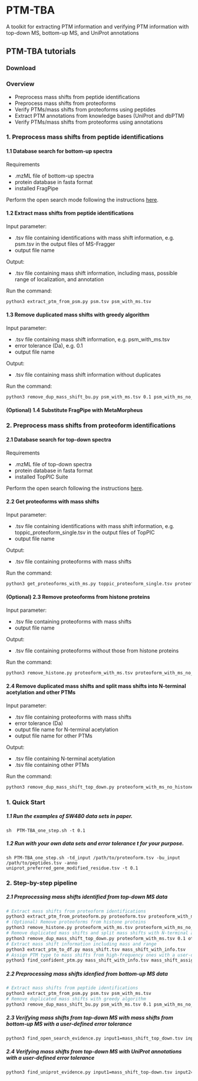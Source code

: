 # PTM-TBA

A toolkit for extracting PTM information and verifying PTM information with top-down MS, bottom-up MS, and UniProt annotations

## PTM-TBA tutorials
### Download

### Overview
* Preprocess mass shifts from peptide identifications
* Preprocess mass shifts from proteoforms
* Verify PTMs/mass shifts from proteoforms using peptides
* Extract PTM annotations from knowledge bases (UniProt and dbPTM)
* Verify PTMs/mass shifts from proteoforms using annotations

### 1. Preprocess mass shifts from peptide identifications
#### 1.1 Database search for bottom-up spectra
Requirements
* .mzML file of bottom-up spectra
* protein database in fasta format
* installed FragPipe

Perform the open search mode following the instructions [here](https://fragpipe.nesvilab.org/docs/tutorial_open.html).
#### 1.2 Extract mass shifts from peptide identifications
Input parameter:
* .tsv file containing identifications with mass shift information, e.g. psm.tsv in the output files of MS-Fragger
* output file name

Output:
* .tsv file containing mass shift information, including mass, possible range of localization, and annotation

Run the command:
```sh
python3 extract_ptm_from_psm.py psm.tsv psm_with_ms.tsv
```
#### 1.3 Remove duplicated mass shifts with greedy algorithm
Input parameter:
* .tsv file containing mass shift information, e.g. psm_with_ms.tsv
* error tolerance (Da), e.g. 0.1
* output file name

Output:
* .tsv file containing mass shift information without duplicates

Run the command:
```sh
python3 remove_dup_mass_shift_bu.py psm_with_ms.tsv 0.1 psm_with_ms_no_dup.tsv
```
#### (Optional) 1.4 Substitute FragPipe with MetaMorpheus 

### 2. Preprocess mass shifts from proteoform identifications
#### 2.1 Database search for top-down spectra
Requirements
* .mzML file of top-down spectra
* protein database in fasta format
* installed TopPIC Suite

Perform the open search following the instructions [here](https://www.toppic.org/software/toppic/tutorial.html).
#### 2.2 Get proteoforms with mass shifts
Input parameter:
* .tsv file containing identifications with mass shift information, e.g. toppic_proteoform_single.tsv in the output files of TopPIC
* output file name

Output:
* .tsv file containing proteoforms with mass shifts

Run the command:
```sh
python3 get_proteoforms_with_ms.py toppic_proteoform_single.tsv proteoform_with_ms.tsv
```
#### (Optional) 2.3 Remove proteoforms from histone proteins
Input parameter:
* .tsv file containing proteoforms with mass shifts
* output file name

Output:
* .tsv file containing proteoforms without those from histone proteins

Run the command:
```sh
python3 remove_histone.py proteoform_with_ms.tsv proteoform_with_ms_no_histone.tsv
```
#### 2.4 Remove duplicated mass shifts and split mass shifts into N-terminal acetylation and other PTMs
Input parameter:
* .tsv file containing proteoforms with mass shifts
* error tolerance (Da)
* output file name for N-terminal acetylation
* output file name for other PTMs

Output:
* .tsv file containing N-terminal acetylation
* .tsv file containing other PTMs

Run the command:
```sh
python3 remove_dup_mass_shift_top_down.py proteoform_with_ms_no_histone.tsv 0.1 mass_shift_n_term.tsv other_mass_shift.tsv 
```


### 1. Quick Start
##### 1.1  Run the examples of SW480 data sets in paper. 

    sh  PTM-TBA_one_step.sh -t 0.1
    
##### 1.2  Run with your own data sets and error tolerance t for your purpose.

    sh PTM-TBA_one_step.sh -td_input /path/to/proteoform.tsv -bu_input /path/to/peptides.tsv -anno uniprot_preferred_gene_modified_residue.tsv -t 0.1
    
### 2. Step-by-step pipeline
##### 2.1 Preprocessing mass shifts identified from top-down MS data
```sh
# Extract mass shifts from proteoform identifications
python3 extract_ptm_from_proteoform.py proteoform.tsv proteoform_with_ms.tsv
# (Optional) Remove proteoforms from histone proteins
python3 remove_histone.py proteoform_with_ms.tsv proteoform_with_ms_no_histone.tsv
# Remove duplicated mass shifts and split mass shifts with N-terminal acetylation and other PTMs, input with error tolerance 0.1 Da
python3 remove_dup_mass_shift_top_down.py proteoform_with_ms.tsv 0.1 other_mass_shift.tsv mass_shift_n_term.tsv
# Extract mass shift information including mass and range 
python3 extract_ptm_to_df.py mass_shift.tsv mass_shift_with_info.tsv
# Assign PTM type to mass shifts from high-frequency ones with a user-defined error tolerance (0.1 Da)
python3 find_confident_ptm.py mass_shift_with_info.tsv mass_shift_assigned_with_high_frequency.tsv mass_shift_not_identified.tsv 0.1

```
##### 2.2 Preprocessing mass shifts idenfied from bottom-up MS data
```sh
# Extract mass shifts from peptide identifications
python3 extract_ptm_from_psm.py psm.tsv psm_with_ms.tsv
# Remove duplicated mass shifts with greedy algorithm
python3 remove_dup_mass_shift_bu.py psm_with_ms.tsv 0.1 psm_with_ms_no_dup.tsv

```
##### 2.3  Verifying mass shifts from top-down MS with mass shifts from bottom-up MS with a user-defined error tolerance
```sh
python3 find_open_search_evidence.py input1=mass_shift_top_down.tsv input2=mass_shift_bottom_up.tsv t=0.1 output=mass_shift_td_matched_with_bu.tsv n-term-mode=0

```
##### 2.4 Verifying mass shifts from top-down MS with UniProt annotations with a user-defined error tolerance
```sh
python3 find_uniprot_evidence.py input1=mass_shift_top-down.tsv input2=uniprot_preferred_gene_modified_residue.tsv t=0.1 output=mass_shift_td_matched_with_anno.tsv
```




